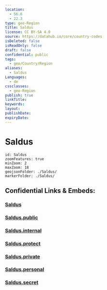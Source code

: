 ```yaml
---
location:
  - 56.6
  - 22.3
type: geo-Region
title: Saldus
license: CC BY-SA 4.0
source: https://datahub.io/core/country-codes
isDeleted: false
isReadOnly: false
draft: false
confidential: public
tags:
  - geo/Country/Region
aliases:
  - Saldus
Languages:
  - de
cssclasses:
  - geo-Region
publish: true
linkTitle:
keywords:
layout:
publishDate:
expiryDate:
---
```


# Saldus

```leaflet
id: Saldus
zoomFeatures: true 
minZoom: 2 
maxZoom: 18
geojsonFolder: ./Saldus/
markerFolder: ./Saldus/
```


## Confidential Links & Embeds: 

### [Saldus](/_Standards/Earth/Continent/Europe/Europe~North/Latvia/Regions~Latvia/Kurzeme/counties~Kurzeme/Saldus.md) 

### [Saldus.public](/_public/Earth/Continent/Europe/Europe~North/Latvia/Regions~Latvia/Kurzeme/counties~Kurzeme/Saldus.public.md) 

### [Saldus.internal](/_internal/Earth/Continent/Europe/Europe~North/Latvia/Regions~Latvia/Kurzeme/counties~Kurzeme/Saldus.internal.md) 

### [Saldus.protect](/_protect/Earth/Continent/Europe/Europe~North/Latvia/Regions~Latvia/Kurzeme/counties~Kurzeme/Saldus.protect.md) 

### [Saldus.private](/_private/Earth/Continent/Europe/Europe~North/Latvia/Regions~Latvia/Kurzeme/counties~Kurzeme/Saldus.private.md) 

### [Saldus.personal](/_personal/Earth/Continent/Europe/Europe~North/Latvia/Regions~Latvia/Kurzeme/counties~Kurzeme/Saldus.personal.md) 

### [Saldus.secret](/_secret/Earth/Continent/Europe/Europe~North/Latvia/Regions~Latvia/Kurzeme/counties~Kurzeme/Saldus.secret.md)


